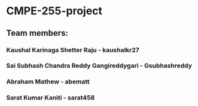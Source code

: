 # CMPE-255-project

## Team members: 
### Kaushal Karinaga Shetter Raju - kaushalkr27
### Sai Subhash Chandra Reddy Gangireddygari - Gsubhashreddy
### Abraham Mathew - abematt
### Sarat Kumar Kaniti - sarat458
